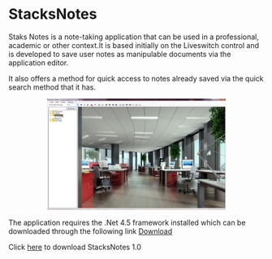 # StacksNotes

Staks Notes is a note-taking application that can be used in a professional, academic or other context.It is based initially on the Liveswitch control and is developed to save user notes as manipulable documents via the application editor.

It also offers a method for quick access to notes already saved via the quick search method that it has.

<p align="center">
  <img src="https://github.com/anouarn/StacksNotes/blob/StacksNotes-1.0/StacksNotes.png" width="70%" title="hover text">
</p>

The application requires the .Net 4.5 framework installed which can be downloaded through the following link <a  href="https://www.microsoft.com/en-US/download/details.aspx?id=30653" >Download</a>

Click <a  href="https://github.com/anouarn/StacksNotes/blob/StacksNotes-1.0/StacksNotes.exe" >here</a> to download StacksNotes 1.0
